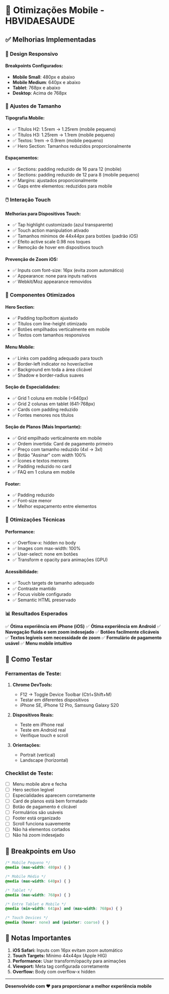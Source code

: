 # 📱 Otimizações Mobile - HBVIDAESAUDE

## ✅ Melhorias Implementadas

### 🎨 **Design Responsivo**

#### **Breakpoints Configurados:**
- **Mobile Small**: 480px e abaixo
- **Mobile Medium**: 640px e abaixo  
- **Tablet**: 768px e abaixo
- **Desktop**: Acima de 768px

### 📏 **Ajustes de Tamanho**

#### **Tipografia Mobile:**
- ✅ Títulos H2: 1.5rem → 1.25rem (mobile pequeno)
- ✅ Títulos H3: 1.25rem → 1.1rem (mobile pequeno)
- ✅ Textos: 1rem → 0.9rem (mobile pequeno)
- ✅ Hero Section: Tamanhos reduzidos proporcionalmente

#### **Espaçamentos:**
- ✅ Sections: padding reduzido de 16 para 12 (mobile)
- ✅ Sections: padding reduzido de 12 para 8 (mobile pequeno)
- ✅ Margins: ajustados proporcionalmente
- ✅ Gaps entre elementos: reduzidos para mobile

### 🖱️ **Interação Touch**

#### **Melhorias para Dispositivos Touch:**
- ✅ Tap highlight customizado (azul transparente)
- ✅ Touch action manipulation ativado
- ✅ Tamanhos mínimos de 44x44px para botões (padrão iOS)
- ✅ Efeito active scale 0.98 nos toques
- ✅ Remoção de hover em dispositivos touch

#### **Prevenção de Zoom iOS:**
- ✅ Inputs com font-size: 16px (evita zoom automático)
- ✅ Appearance: none para inputs nativos
- ✅ Webkit/Moz appearance removidos

### 🎯 **Componentes Otimizados**

#### **Hero Section:**
- ✅ Padding top/bottom ajustado
- ✅ Títulos com line-height otimizado
- ✅ Botões empilhados verticalmente em mobile
- ✅ Textos com tamanhos responsivos

#### **Menu Mobile:**
- ✅ Links com padding adequado para touch
- ✅ Border-left indicator no hover/active
- ✅ Background em toda a área clicável
- ✅ Shadow e border-radius suaves

#### **Seção de Especialidades:**
- ✅ Grid 1 coluna em mobile (<640px)
- ✅ Grid 2 colunas em tablet (641-768px)
- ✅ Cards com padding reduzido
- ✅ Fontes menores nos títulos

#### **Seção de Planos (Mais Importante):**
- ✅ Grid empilhado verticalmente em mobile
- ✅ Ordem invertida: Card de pagamento primeiro
- ✅ Preço com tamanho reduzido (4xl → 3xl)
- ✅ Botão "Assinar" com width 100%
- ✅ Ícones e textos menores
- ✅ Padding reduzido no card
- ✅ FAQ em 1 coluna em mobile

#### **Footer:**
- ✅ Padding reduzido
- ✅ Font-size menor
- ✅ Melhor espaçamento entre elementos

### 🔧 **Otimizações Técnicas**

#### **Performance:**
- ✅ Overflow-x: hidden no body
- ✅ Images com max-width: 100%
- ✅ User-select: none em botões
- ✅ Transform e opacity para animações (GPU)

#### **Acessibilidade:**
- ✅ Touch targets de tamanho adequado
- ✅ Contraste mantido
- ✅ Focus visible configurado
- ✅ Semantic HTML preservado

### 📊 **Resultados Esperados**

✅ **Ótima experiência em iPhone (iOS)**
✅ **Ótima experiência em Android**
✅ **Navegação fluida e sem zoom indesejado**
✅ **Botões facilmente clicáveis**
✅ **Textos legíveis sem necessidade de zoom**
✅ **Formulário de pagamento usável**
✅ **Menu mobile intuitivo**

## 🧪 **Como Testar**

### **Ferramentas de Teste:**

1. **Chrome DevTools:**
   - F12 → Toggle Device Toolbar (Ctrl+Shift+M)
   - Testar em diferentes dispositivos
   - iPhone SE, iPhone 12 Pro, Samsung Galaxy S20

2. **Dispositivos Reais:**
   - Teste em iPhone real
   - Teste em Android real
   - Verifique touch e scroll

3. **Orientações:**
   - Portrait (vertical)
   - Landscape (horizontal)

### **Checklist de Teste:**

- [ ] Menu mobile abre e fecha
- [ ] Hero section legível
- [ ] Especialidades aparecem corretamente
- [ ] Card de planos está bem formatado
- [ ] Botão de pagamento é clicável
- [ ] Formulários são usáveis
- [ ] Footer está organizado
- [ ] Scroll funciona suavemente
- [ ] Não há elementos cortados
- [ ] Não há zoom indesejado

## 🎯 **Breakpoints em Uso**

```css
/* Mobile Pequeno */
@media (max-width: 480px) { }

/* Mobile Médio */
@media (max-width: 640px) { }

/* Tablet */
@media (max-width: 768px) { }

/* Entre Tablet e Mobile */
@media (min-width: 641px) and (max-width: 768px) { }

/* Touch Devices */
@media (hover: none) and (pointer: coarse) { }
```

## 📝 **Notas Importantes**

1. **iOS Safari:** Inputs com 16px evitam zoom automático
2. **Touch Targets:** Mínimo 44x44px (Apple HIG)
3. **Performance:** Usar transform/opacity para animações
4. **Viewport:** Meta tag configurada corretamente
5. **Overflow:** Body com overflow-x hidden

---

**Desenvolvido com ❤️ para proporcionar a melhor experiência mobile**
